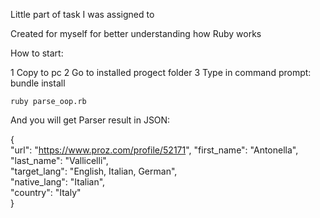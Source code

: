 Little part of task I was assigned to

Created for myself for better understanding how Ruby works

How to start:

1 Copy to pc
2 Go to installed progect folder 
3 Type in command prompt:
    bundle install

    ruby parse_oop.rb

And you will get Parser result in JSON:

{                                             
  "url": "https://www.proz.com/profile/52171",
  "first_name": "Antonella",                  
  "last_name": "Vallicelli",                  
  "target_lang": "English, Italian, German",  
  "native_lang": "Italian",                   
  "country": "Italy"                          
}                  
